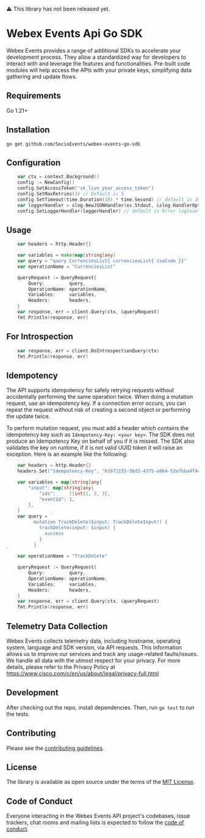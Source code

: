 ⚠️ This library has not been released yet.
# Webex Events Api Go SDK

Webex Events provides a range of additional SDKs to accelerate your development process.
They allow a standardized way for developers to interact with and leverage the features and functionalities.
Pre-built code modules will help access the APIs with your private keys, simplifying data gathering and update flows.

Requirements
-----------------

Go 1.21+

Installation
-----------------

`go get github.com/SocioEvents/webex-events-go-sdk`

Configuration
-----------------

```go
	var ctx = context.Background()
	config := NewConfig()
	config.SetAccessToken("sk_live_your_access_token")
	config.SetMaxRetries(3) // Default is 5
	config.SetTimeout(time.Duration(10) * time.Second) // default is 30 seconds
	var loggerHandler = slog.NewJSONHandler(os.Stdout, &slog.HandlerOptions{Level: slog.LevelInfo})
	config.SetLoggerHandler(loggerHandler) // default is Error loglevel to stdout
```

Usage
-----------------
```go
	var headers = http.Header{}

	var variables = make(map[string]any)
	var query = "query CurrenciesList{ currenciesList{ isoCode }}"
	var operationName = "CurrenciesList"

	queryRequest := QueryRequest{
		Query:         query,
		OperationName: operationName,
		Variables:     variables,
		Headers:       headers,
	}
	var response, err = client.Query(ctx, &queryRequest)
	fmt.Println(response, err)
```

For Introspection
-----------------
```go
	var response, err = client.DoIntrospectionQuery(ctx)
	fmt.Println(response, err)
```

Idempotency
-----------------
The API supports idempotency for safely retrying requests without accidentally performing the same operation twice.
When doing a mutation request, use an idempotency key. If a connection error occurs, you can repeat
the request without risk of creating a second object or performing the update twice.

To perform mutation request, you must add a header which contains the idempotency key such as
`Idempotency-Key: <your key>`. The SDK does not produce an Idempotency Key on behalf of you if it is missed.
The SDK also validates the key on runtime, if it is not valid UUID token it will raise an exception. Here is an example
like the following:

```go
	var headers = http.Header{}
	headers.Set("Idempotency-Key", "61672155-56d3-4375-a864-52e7bba4f445") // This is only for mutations.

	var variables = map[string]any{
		"input": map[string]any{
			"ids":     []int{1, 2, 3},
			"eventId": 1,
		},
	}
	var query = `
          mutation TrackDelete($input: TrackDeleteInput!) {
            trackDelete(input: $input) {
              success
            }
          }
`
	var operationName = "TrackDelete"

	queryRequest := QueryRequest{
		Query:         query,
		OperationName: operationName,
		Variables:     variables,
		Headers:       headers,
	}
	var response, err = client.Query(ctx, &queryRequest)
	fmt.Println(response, err)
```

Telemetry Data Collection
-----------------
Webex Events collects telemetry data, including hostname, operating system, language and SDK version, via API requests.
This information allows us to improve our services and track any usage-related faults/issues. We handle all data with
the utmost respect for your privacy. For more details, please refer to the Privacy Policy at https://www.cisco.com/c/en/us/about/legal/privacy-full.html

Development
-----------------

After checking out the repo, install dependencies. Then, run `go test` to run the tests.

Contributing
-----------------
Please see the [contributing guidelines](CONTRIBUTING.md).

License
-----------------

The library is available as open source under the terms of the [MIT License](https://opensource.org/licenses/MIT).

Code of Conduct
-----------------

Everyone interacting in the Webex Events API project's codebases, issue trackers, chat rooms and mailing lists is expected to follow the [code of conduct](https://github.com/SocioEvents/webex-events-go-sdk/blob/main/CODE_OF_CONDUCT.md).
